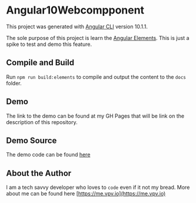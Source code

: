 # Angular10Webcompponent

This project was generated with [Angular CLI](https://github.com/angular/angular-cli) version 10.1.1.

The sole purpose of this project is learn the [Angular Elements](https://angular.io/guide/elements).
This is just a spike to test and demo this feature.

## Compile and Build

Run `npm run build:elements` to compile and output the content to the `docs` folder.

## Demo

The link to the demo can be found at my GH Pages that will be link on the description of this repository.

## Demo Source

The demo code can be found [here](https://github.com/reflexdemon/angular10-webcompponent/blob/master/docs/index.html)

## About the Author
I am a tech savvy developer who loves to `code` even if it not my bread. More about me can be found here [https://me.vpv.io](https://me.vpv.io)
